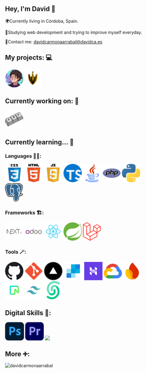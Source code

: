## Hey, I'm David 👋
🌍Currently living in Córdoba, Spain.

📖Studying web development and trying to improve myself everyday.

📧Contact me: [davidcarmonaarrabal@davidca.es](mailto:davidcarmonaarrabal@davidca.es)

## My projects: 💻
<code><a href="https://portfolio-nine-blue-68.vercel.app/"><img height="60" src="https://github.com/davidcarmonaarrabal/davidcarmonaarrabal/blob/550cebff9e46e2abe9c25cdbcf5ef2f9852bd9ff/img/iconredondo.png?raw=true"></a></code>
<code><a href="https://github.com/davidcarmonaarrabal/JuegoCartasMemoria.git"><img height="60" src="https://github.com/davidcarmonaarrabal/davidcarmonaarrabal/blob/da1ac0f54c81dadcae2270f861c8bc0b1b72148e/img/Jojo_Flecha_3%20(1).png?raw=true"></a></code>

## Currently working on: 🔭
<code><a href="https://github.com/davidcarmonaarrabal/KBFSilversoul"><img height="60" src="https://github.com/davidcarmonaarrabal/davidcarmonaarrabal/blob/5a984cda08d01f6f5853f36c2e63ff091fdef182/img/Proyecto%20nuevo%20(1).png?raw=true"></a></code>

## Currently learning... 🌱
### Languages 🧑‍💻:
<code><a href="https://developer.mozilla.org/es/docs/Web/CSS"><img height="60" src="https://github.com/davidcarmonaarrabal/davidcarmonaarrabal/blob/3a9955cd50cec31fdb04760e59fa65cc5ea10cc4/img/css.png?raw=true"></a></code>
<code><a href="https://developer.mozilla.org/es/docs/Glossary/HTML5"><img height="60" src="https://github.com/davidcarmonaarrabal/davidcarmonaarrabal/blob/3a9955cd50cec31fdb04760e59fa65cc5ea10cc4/img/html.png?raw=true"></a></code>
<code><a href="https://developer.mozilla.org/es/docs/Web/JavaScript"><img height="60" src="https://github.com/davidcarmonaarrabal/davidcarmonaarrabal/blob/3a9955cd50cec31fdb04760e59fa65cc5ea10cc4/img/js.png?raw=true"></a></code>
<code><a href="https://www.typescriptlang.org/"><img height="60" src="https://github.com/davidcarmonaarrabal/davidcarmonaarrabal/blob/71c7281918aaeb509401de752d9ea9bb6af61697/img/919832.png?raw=true"></a></code>
<code><a href="https://www.java.com/es/"><img height="60" src="https://github.com/davidcarmonaarrabal/davidcarmonaarrabal/blob/3a9955cd50cec31fdb04760e59fa65cc5ea10cc4/img/java.png?raw=true"></a></code>
<code><a href="https://www.php.net/manual/es/intro-whatis.php"><img height="60" src="https://github.com/davidcarmonaarrabal/davidcarmonaarrabal/blob/3a9955cd50cec31fdb04760e59fa65cc5ea10cc4/img/php.png?raw=true"></a></code>
<code><a href="https://es.python.org/"><img height="60" src="https://github.com/davidcarmonaarrabal/davidcarmonaarrabal/blob/3a9955cd50cec31fdb04760e59fa65cc5ea10cc4/img/python.png?raw=true"></a></code>
<code><a href="https://www.postgresql.org/"><img height="60" src="https://github.com/davidcarmonaarrabal/davidcarmonaarrabal/blob/68d6ffe3381e11afe3bcd5be0a3aaadef5b2268a/img/pg.png?raw=true"></a></code>

### Frameworks 🏗️:
<code><a href="https://nextjs.org/"><img height="60" src="https://github.com/davidcarmonaarrabal/davidcarmonaarrabal/blob/ce0039232cf4ebc85f31c0436447602f3f9c490e/img/next2.png?raw=true"></a></code>
<code><a href="https://www.odoo.sh/"><img height="60" src="https://github.com/davidcarmonaarrabal/davidcarmonaarrabal/blob/3a9955cd50cec31fdb04760e59fa65cc5ea10cc4/img/odoo.png?raw=true"></a></code>
<code><a href="https://es.react.dev/"><img height="60" src="https://github.com/davidcarmonaarrabal/davidcarmonaarrabal/blob/3a9955cd50cec31fdb04760e59fa65cc5ea10cc4/img/react.png?raw=true"></a></code>
<code><a href="https://spring.io/projects/spring-boot"><img height="60" src="https://github.com/davidcarmonaarrabal/davidcarmonaarrabal/blob/3a9955cd50cec31fdb04760e59fa65cc5ea10cc4/img/springboot.png?raw=true"></a></code>
<code><a href="https://laravel.com/"><img height="60" src="https://github.com/davidcarmonaarrabal/davidcarmonaarrabal/blob/31219beb414b3b84f3f40e7a6e8ccb21d6f68f90/img/laravel.png?raw=true"></a></code>

### Tools 🪄:
<code><a href="https://github.com/"><img height="60" src="https://github.com/davidcarmonaarrabal/davidcarmonaarrabal/blob/29968f11bc89ddf4b1eeee7aa954209c954a71ab/img/github.png?raw=true"></a></code>
<code><a href="https://git-scm.com/"><img height="60" src="https://github.com/davidcarmonaarrabal/davidcarmonaarrabal/blob/29968f11bc89ddf4b1eeee7aa954209c954a71ab/img/git.png?raw=true"></a></code>
<code><a href="https://vercel.com/"><img height="60" src="https://github.com/davidcarmonaarrabal/davidcarmonaarrabal/blob/3a9955cd50cec31fdb04760e59fa65cc5ea10cc4/img/vercel.png?raw=true"></a></code>
<code><a href="https://sendgrid.com/en-us"><img height="60" src="https://github.com/davidcarmonaarrabal/davidcarmonaarrabal/blob/5e9c012006eaee5877293ada3be7f420008e51cd/img/sendgrid.png?raw=true"></a></code>
<code><a href="https://www.hostinger.es/"><img height="60" src="https://github.com/davidcarmonaarrabal/davidcarmonaarrabal/blob/5e9c012006eaee5877293ada3be7f420008e51cd/img/hostinger.png?raw=true"></a></code>
<code><a href="https://cloud.google.com/run?hl=es"><img height="60" src="https://github.com/davidcarmonaarrabal/davidcarmonaarrabal/blob/5e9c012006eaee5877293ada3be7f420008e51cd/img/gcloud.png?raw=true"></a></code>
<code><a href="https://firebase.google.com/"><img height="60" src="https://github.com/davidcarmonaarrabal/davidcarmonaarrabal/blob/5e9c012006eaee5877293ada3be7f420008e51cd/img/firebase.png?raw=true"></a></code>
<code><a href="https://neon.tech/"><img height="60" src="https://github.com/davidcarmonaarrabal/davidcarmonaarrabal/blob/68d6ffe3381e11afe3bcd5be0a3aaadef5b2268a/img/neon.png?raw=true"></a></code>
<code><a href="https://tailwindcss.com/"><img height="60" src="https://github.com/davidcarmonaarrabal/davidcarmonaarrabal/blob/4d8830abba2d92bb0d25cb459a614d9296960d94/img/tailwind.png?raw=true"></a></code>
<code><a href="https://upstash.com/docs/introduction"><img height="60" src="https://github.com/davidcarmonaarrabal/davidcarmonaarrabal/blob/71ea47abdd32ee00d7a511f4b00a8628a7f8047b/img/apple-touch-icon.png?raw=true"></a></code>

## Digital Skills 🎥:
<code><a href="https://www.adobe.com/es/products/photoshop.html"><img height="60" src="https://github.com/davidcarmonaarrabal/davidcarmonaarrabal/blob/31219beb414b3b84f3f40e7a6e8ccb21d6f68f90/img/Adobe_Photoshop_CC_icon.svg.png?raw=true"></a></code>
<code><a href="https://www.adobe.com/es/products/premiere.html"><img height="60" src="https://github.com/davidcarmonaarrabal/davidcarmonaarrabal/blob/31219beb414b3b84f3f40e7a6e8ccb21d6f68f90/img/premiere.png?raw=true"></a></code>
<code><a href="https://obsproject.com/es/download"><img height="60" src="https://github.com/davidcarmonaarrabal/davidcarmonaarrabal/blob/31219beb414b3b84f3f40e7a6e8ccb21d6f68f90/img/OBS_Studio_logo.png?raw=true"></a></code>

## More ➕: 
<p><img align="left" src="https://github-readme-stats.vercel.app/api/top-langs?username=davidcarmonaarrabal&show_icons=true&locale=en&layout=compact" alt="davidcarmonaarrabal"/></p>
